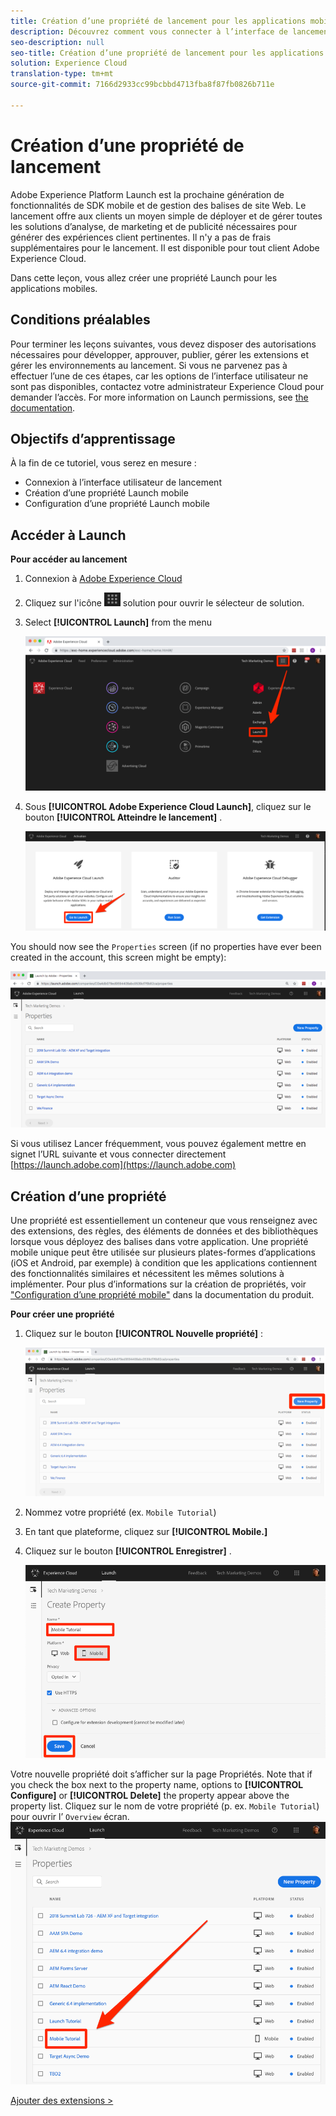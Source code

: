 ```yaml
---
title: Création d’une propriété de lancement pour les applications mobiles
description: Découvrez comment vous connecter à l’interface de lancement et créer une propriété de lancement mobile. Cette leçon fait partie du didacticiel Mise en oeuvre d’Experience Cloud dans les applications iOS Objective-C mobiles.
seo-description: null
seo-title: Création d’une propriété de lancement pour les applications mobiles
solution: Experience Cloud
translation-type: tm+mt
source-git-commit: 7166d2933cc99bcbbd4713fba8f87fb0826b711e

---
```



# Création d’une propriété de lancement

Adobe Experience Platform Launch est la prochaine génération de fonctionnalités de SDK mobile et de gestion des balises de site Web. Le lancement offre aux clients un moyen simple de déployer et de gérer toutes les solutions d’analyse, de marketing et de publicité nécessaires pour générer des expériences client pertinentes. Il n'y a pas de frais supplémentaires pour le lancement. Il est disponible pour tout client Adobe Experience Cloud.

Dans cette leçon, vous allez créer une propriété Launch pour les applications mobiles.

## Conditions préalables 

Pour terminer les leçons suivantes, vous devez disposer des autorisations nécessaires pour développer, approuver, publier, gérer les extensions et gérer les environnements au lancement. Si vous ne parvenez pas à effectuer l’une de ces étapes, car les options de l’interface utilisateur ne sont pas disponibles, contactez votre administrateur Experience Cloud pour demander l’accès. For more information on Launch permissions, see [the documentation](https://docs.adobe.com/content/help/en/launch/using/reference/admin/user-permissions.html).

## Objectifs d’apprentissage

À la fin de ce tutoriel, vous serez en mesure :

* Connexion à l’interface utilisateur de lancement
* Création d’une propriété Launch mobile
* Configuration d’une propriété Launch mobile

## Accéder à Launch

**Pour accéder au lancement**

1. Connexion à [Adobe Experience Cloud](https://experiencecloud.adobe.com)

1. Cliquez sur l'icône ![du sélecteur de](images/mobile-launch-solutionSwitcher.png) solution pour ouvrir le sélecteur de solution.

1. Select **[!UICONTROL Launch]** from the menu

   ![Ouvrez le sélecteur de solution à l’aide de l’icône et cliquez sur Activation.](images/mobile-launch-solutionSwitcherActivation.png)

1. Sous **[!UICONTROL Adobe Experience Cloud Launch]**, cliquez sur le bouton **[!UICONTROL Atteindre le lancement]** .

   ![Cliquez sur le bouton Lancer](images/mobile-launch-goToLaunch.png)

You should now see the `Properties` screen (if no properties have ever been created in the account, this screen might be empty):

![Écran Propriétés](images/mobile-launch-propertiesScreen.png)

Si vous utilisez Lancer fréquemment, vous pouvez également mettre en signet l’URL suivante et vous connecter directement [https://launch.adobe.com](https://launch.adobe.com)

## Création d’une propriété

Une propriété est essentiellement un conteneur que vous renseignez avec des extensions, des règles, des éléments de données et des bibliothèques lorsque vous déployez des balises dans votre application. Une propriété mobile unique peut être utilisée sur plusieurs plates-formes d’applications (iOS et Android, par exemple) à condition que les applications contiennent des fonctionnalités similaires et nécessitent les mêmes solutions à implémenter.  Pour plus d’informations sur la création de propriétés, voir ["Configuration d’une propriété mobile"](https://aep-sdks.gitbook.io/docs/getting-started/create-a-mobile-property) dans la documentation du produit.

**Pour créer une propriété**

1. Cliquez sur le bouton **[!UICONTROL Nouvelle propriété]** :

   ![Cliquez sur Nouvelle propriété](images/mobile-launch-addNewProperty.png)

1. Nommez votre propriété (ex. `Mobile Tutorial`)
1. En tant que plateforme, cliquez sur **[!UICONTROL Mobile.]**
1. Cliquez sur le bouton **[!UICONTROL Enregistrer]** .

   ![Créer une propriété](images/mobile-launch-newProperty.png)

Votre nouvelle propriété doit s’afficher sur la page Propriétés. Note that if you check the box next to the property name, options to **[!UICONTROL Configure]** or **[!UICONTROL Delete]** the property appear above the property list. Cliquez sur le nom de votre propriété (p. ex. `Mobile Tutorial`) pour ouvrir l’ `Overview` écran.
![Cliquez sur le nom de la propriété pour l’ouvrir.](images/mobile-launch-openProperty.png)

[Ajouter des extensions &gt;](launch-add-extensions.md)
